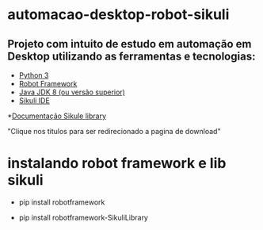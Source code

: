 # automacao-desktop-robot-sikuli

## Projeto com intuito de estudo em automação em Desktop utilizando as ferramentas e tecnologias:

* [Python 3](https://www.python.org/ftp/python/3.12.3/python-3.12.3-amd64.exe)
* [Robot Framework](https://robotframework.org/?tab=1#getting-started)
* [Java JDK 8 (ou versão superior)](https://www.azul.com/core-post-download/?endpoint=zulu&uuid=fa433a8b-00a0-4682-b895-d68eea7769a8)
* [Sikuli IDE](https://launchpad.net/sikuli/sikulix/2.0.5/+download/sikulixide-2.0.5.jar)

*[Documentação Sikule library](https://rainmanwy.github.io/robotframework-SikuliLibrary/doc/SikuliLibrary.html#library-documentation-top)

"Clique nos titulos para ser redirecionado a pagina de download"

# instalando robot framework e lib sikuli 

* pip install robotframework

* pip install robotframework-SikuliLibrary